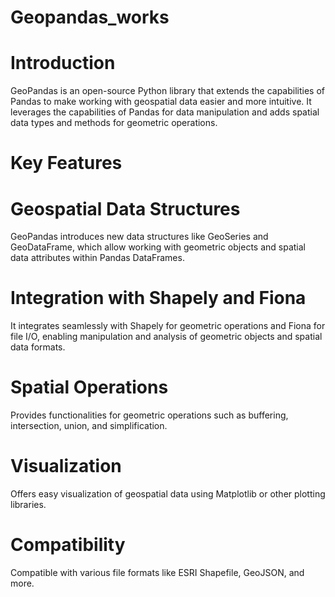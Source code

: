 # Geopandas_works
# Introduction
GeoPandas is an open-source Python library that extends the capabilities of Pandas to make working with geospatial data easier and more intuitive. It leverages the capabilities of Pandas for data manipulation and adds spatial data types and methods for geometric operations.

# Key Features
# Geospatial Data Structures
  GeoPandas introduces new data structures like GeoSeries and GeoDataFrame, which allow working with geometric objects and spatial data attributes within Pandas DataFrames.
# Integration with Shapely and Fiona
 It integrates seamlessly with Shapely for geometric operations and Fiona for file I/O, enabling manipulation and analysis of geometric objects and spatial data formats.
# Spatial Operations
 Provides functionalities for geometric operations such as buffering, intersection, union, and simplification.
# Visualization
 Offers easy visualization of geospatial data using Matplotlib or other plotting libraries.
# Compatibility
 Compatible with various file formats like ESRI Shapefile, GeoJSON, and more.
